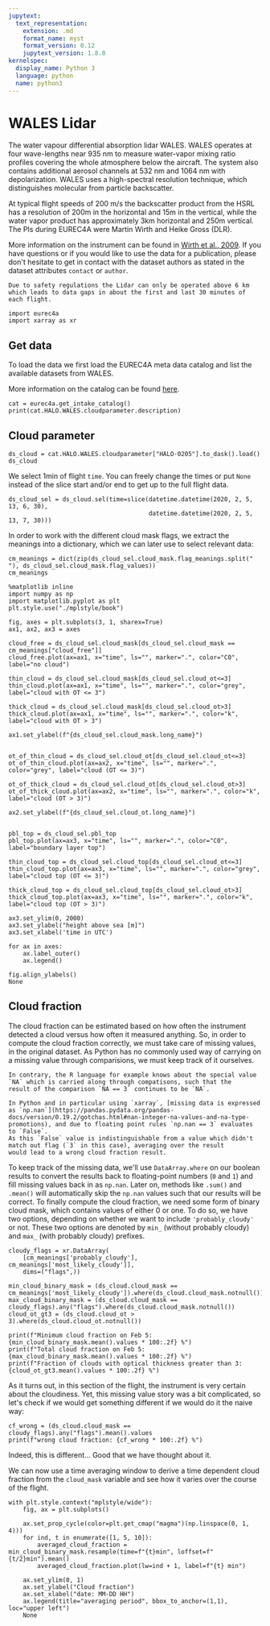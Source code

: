 ```yaml
---
jupytext:
  text_representation:
    extension: .md
    format_name: myst
    format_version: 0.12
    jupytext_version: 1.8.0
kernelspec:
  display_name: Python 3
  language: python
  name: python3
---
```


# WALES Lidar

The water vapour differential absorption lidar WALES.
WALES operates at four wave-lengths near 935 nm to measure water-vapor mixing ratio profiles covering the whole atmosphere below the aircraft.
The system also contains additional aerosol channels at 532 nm and 1064 nm with depolarization.  WALES uses a high-spectral resolution technique, which distinguishes molecular from particle backscatter.

At typical flight speeds of 200 m/s the backscatter product from the HSRL has a resolution of 200m in the horizontal and 15m in the vertical, while the water vapor product has approximately 3km horizontal and 250m vertical. The PIs during EUREC4A were Martin Wirth and Heike Gross (DLR).

More information on the instrument can be found in [Wirth et al., 2009](https://elib.dlr.de/58175/). If you have questions or if you would like to use the data for a publication, please don't hesitate to get in contact with the dataset authors as stated in the dataset attributes `contact` or `author`.

```{note}
Due to safety regulations the Lidar can only be operated above 6 km which leads to data gaps in about the first and last 30 minutes of each flight.
```

```{code-cell} ipython3
import eurec4a
import xarray as xr
```

## Get data
To load the data we first load the EUREC4A meta data catalog and list the available datasets from WALES. 

More information on the catalog can be found [here](https://github.com/eurec4a/eurec4a-intake#eurec4a-intake-catalogue).

```{code-cell} ipython3
cat = eurec4a.get_intake_catalog()
print(cat.HALO.WALES.cloudparameter.description)
```

## Cloud parameter

```{code-cell} ipython3
ds_cloud = cat.HALO.WALES.cloudparameter["HALO-0205"].to_dask().load()
ds_cloud
```

We select 1min of flight `time`. You can freely change the times or put `None` instead of the slice start and/or end to get up to the full flight data.

```{code-cell} ipython3
ds_cloud_sel = ds_cloud.sel(time=slice(datetime.datetime(2020, 2, 5, 13, 6, 30),
                                       datetime.datetime(2020, 2, 5, 13, 7, 30)))
```

In order to work with the different cloud mask flags, we extract the meanings into a dictionary, which we can later use to select relevant data:
```{code-cell} ipython3
cm_meanings = dict(zip(ds_cloud_sel.cloud_mask.flag_meanings.split(" "), ds_cloud_sel.cloud_mask.flag_values))
cm_meanings
```


```{code-cell} ipython3
%matplotlib inline
import numpy as np
import matplotlib.pyplot as plt
plt.style.use("./mplstyle/book")

fig, axes = plt.subplots(3, 1, sharex=True)
ax1, ax2, ax3 = axes

cloud_free = ds_cloud_sel.cloud_mask[ds_cloud_sel.cloud_mask == cm_meanings["cloud_free"]]
cloud_free.plot(ax=ax1, x="time", ls="", marker=".", color="C0", label="no cloud")

thin_cloud = ds_cloud_sel.cloud_mask[ds_cloud_sel.cloud_ot<=3]
thin_cloud.plot(ax=ax1, x="time", ls="", marker=".", color="grey", label="cloud with OT <= 3")

thick_cloud = ds_cloud_sel.cloud_mask[ds_cloud_sel.cloud_ot>3]
thick_cloud.plot(ax=ax1, x="time", ls="", marker=".", color="k", label="cloud with OT > 3")

ax1.set_ylabel(f"{ds_cloud_sel.cloud_mask.long_name}")


ot_of_thin_cloud = ds_cloud_sel.cloud_ot[ds_cloud_sel.cloud_ot<=3]
ot_of_thin_cloud.plot(ax=ax2, x="time", ls="", marker=".", color="grey", label="cloud (OT <= 3)")

ot_of_thick_cloud = ds_cloud_sel.cloud_ot[ds_cloud_sel.cloud_ot>3]
ot_of_thick_cloud.plot(ax=ax2, x="time", ls="", marker=".", color="k", label="cloud (OT > 3)")

ax2.set_ylabel(f"{ds_cloud_sel.cloud_ot.long_name}")


pbl_top = ds_cloud_sel.pbl_top
pbl_top.plot(ax=ax3, x="time", ls="", marker=".", color="C0", label="boundary layer top")

thin_cloud_top = ds_cloud_sel.cloud_top[ds_cloud_sel.cloud_ot<=3]
thin_cloud_top.plot(ax=ax3, x="time", ls="", marker=".", color="grey", label="cloud top (OT <= 3)")

thick_cloud_top = ds_cloud_sel.cloud_top[ds_cloud_sel.cloud_ot>3]
thick_cloud_top.plot(ax=ax3, x="time", ls="", marker=".", color="k", label="cloud top (OT > 3)")

ax3.set_ylim(0, 2000)
ax3.set_ylabel("height above sea [m]")
ax3.set_xlabel('time in UTC')

for ax in axes:
    ax.label_outer()
    ax.legend()

fig.align_ylabels()
None
```

## Cloud fraction
The cloud fraction can be estimated based on how often the instrument detected a cloud versus how often it measured anything.
So, in order to compute the cloud fraction correctly, we must take care of missing values, in the original dataset.
As Python has no commonly used way of carrying on a missing value through comparisions, we must keep track of it ourselves.

```{note}
In contrary, the R language for example knows about the special value `NA` which is carried along through compatisons, such that the
result of the comparison `NA == 3` continues to be `NA`.

In Python and in particular using `xarray`, [missing data is expressed as `np.nan`](https://pandas.pydata.org/pandas-docs/version/0.19.2/gotchas.html#nan-integer-na-values-and-na-type-promotions), and due to floating point rules `np.nan == 3` evaluates to `False`.
As this `False` value is indistinguishable from a value which didn't match out flag (`3` in this case), averaging over the result
would lead to a wrong cloud fraction result.
```

To keep track of the missing data, we'll use `DataArray.where` on our boolean results to convert the results back to
floating-point numbers (`0` and `1`) and fill missing values back in as `np.nan`. Later on, methods like `.sum()` and `.mean()` will
automatically skip the `np.nan` values such that our results will be correct.
To finally compute the cloud fraction, we need some form of binary cloud mask, which contains values of either 0 or one.
To do so, we have two options, depending on whether we want to include `'probably_cloudy'` or not. These two options
are denoted by `min_` (without probably cloudy) and `max_` (with probably cloudy) prefixes.

```{code-cell} ipython3
cloudy_flags = xr.DataArray(
    [cm_meanings['probably_cloudy'], cm_meanings['most_likely_cloudy']],
    dims=("flags",))

min_cloud_binary_mask = (ds_cloud.cloud_mask == cm_meanings['most_likely_cloudy']).where(ds_cloud.cloud_mask.notnull())
max_cloud_binary_mask = (ds_cloud.cloud_mask == cloudy_flags).any("flags").where(ds_cloud.cloud_mask.notnull())
cloud_ot_gt3 = (ds_cloud.cloud_ot > 3).where(ds_cloud.cloud_ot.notnull())

print(f"Minimum cloud fraction on Feb 5: {min_cloud_binary_mask.mean().values * 100:.2f} %")
print(f"Total cloud fraction on Feb 5: {max_cloud_binary_mask.mean().values * 100:.2f} %")
print(f"Fraction of clouds with optical thickness greater than 3: {cloud_ot_gt3.mean().values * 100:.2f} %")
```

As it turns out, in this section of the flight, the instrument is very certain about the cloudiness.
Yet, this missing value story was a bit complicated, so let's check if we would get something different if we would do it the naive way:

```{code-cell} ipython3
cf_wrong = (ds_cloud.cloud_mask == cloudy_flags).any("flags").mean().values
print(f"wrong cloud fraction: {cf_wrong * 100:.2f} %")
```

Indeed, this is different... Good that we have thought about it.

We can now use a time averaging window to derive a time dependent cloud fraction from the `cloud_mask` variable and see how it varies over the course of the flight.

```{code-cell} ipython3
with plt.style.context("mplstyle/wide"):
    fig, ax = plt.subplots()

    ax.set_prop_cycle(color=plt.get_cmap("magma")(np.linspace(0, 1, 4)))
    for ind, t in enumerate([1, 5, 10]):
        averaged_cloud_fraction = min_cloud_binary_mask.resample(time=f"{t}min", loffset=f"{t/2}min").mean()
        averaged_cloud_fraction.plot(lw=ind + 1, label=f"{t} min")

    ax.set_ylim(0, 1)
    ax.set_ylabel("Cloud fraction")
    ax.set_xlabel("date: MM-DD HH")
    ax.legend(title="averaging period", bbox_to_anchor=(1,1), loc="upper left")
    None
```

